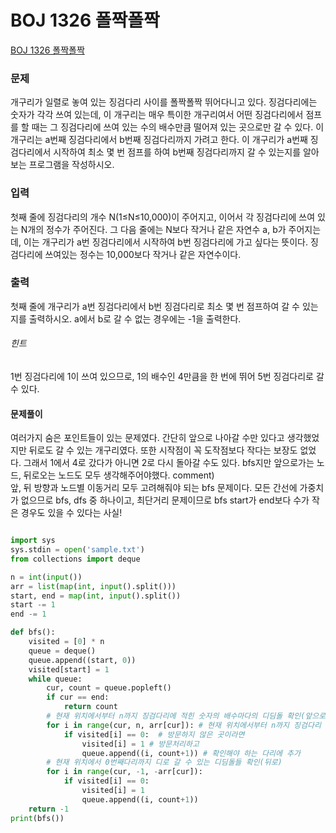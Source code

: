 # BOJ 1326 폴짝폴짝

[ BOJ 1326 폴짝폴짝](https://www.acmicpc.net/problem/1326)

### 문제

개구리가 일렬로 놓여 있는 징검다리 사이를 폴짝폴짝 뛰어다니고 있다. 징검다리에는 숫자가 각각 쓰여 있는데, 이 개구리는 매우 특이한 개구리여서 어떤 징검다리에서 점프를 할 때는 그 징검다리에 쓰여 있는 수의 배수만큼 떨어져 있는 곳으로만 갈 수 있다.
이 개구리는 a번째 징검다리에서 b번째 징검다리까지 가려고 한다. 이 개구리가 a번째 징검다리에서 시작하여 최소 몇 번 점프를 하여 b번째 징검다리까지 갈 수 있는지를 알아보는 프로그램을 작성하시오.

### 입력

첫째 줄에 징검다리의 개수 N(1≤N≤10,000)이 주어지고, 이어서 각 징검다리에 쓰여 있는 N개의 정수가 주어진다. 그 다음 줄에는 N보다 작거나 같은 자연수 a, b가 주어지는 데, 이는 개구리가 a번 징검다리에서 시작하여 b번 징검다리에 가고 싶다는 뜻이다. 징검다리에 쓰여있는 정수는 10,000보다 작거나 같은 자연수이다.

### 출력

첫째 줄에 개구리가 a번 징검다리에서 b번 징검다리로 최소 몇 번 점프하여 갈 수 있는 지를 출력하시오. a에서 b로 갈 수 없는 경우에는 -1을 출력한다.

###### 힌트

1번 징검다리에 1이 쓰여 있으므로, 1의 배수인 4만큼을 한 번에 뛰어 5번 징검다리로 갈 수 있다.

#### 문제풀이

여러가지 숨은 포인트들이 있는 문제였다. 간단히 앞으로 나아갈 수만 있다고 생각했었지만 뒤로도 갈 수 있는 개구리였다.
또한 시작점이 꼭 도작점보다 작다는 보장도 없었다. 그래서 1에서 4로 갔다가 아니면 2로 다시 돌아갈 수도 있다. bfs지만 앞으로가는 노드, 뒤로오는 노드도 모두 생각해주어야했다.
comment)  
앞, 뒤 방향과 노드별 이동거리 모두 고려해줘야 되는 bfs 문제이다.
모든 간선에 가중치가 없으므로 bfs, dfs 중 하나이고, 최단거리 문제이므로 bfs
start가 end보다 수가 작은 경우도 있을 수 있다는 사실!

```python

import sys
sys.stdin = open('sample.txt')
from collections import deque

n = int(input())
arr = list(map(int, input().split()))
start, end = map(int, input().split())
start -= 1
end -= 1

def bfs():
    visited = [0] * n
    queue = deque()
    queue.append((start, 0))
    visited[start] = 1
    while queue:
        cur, count = queue.popleft()
        if cur == end:
            return count
        # 현재 위치에서부터 n까지 징검다리에 적힌 숫자의 배수마다의 디딤돌 확인(앞으로)
        for i in range(cur, n, arr[cur]): # 현재 위치에서부터 n까지 징검다리 숫자만큼 확인
            if visited[i] == 0:  # 방문하지 않은 곳이라면
                visited[i] = 1 # 방문처리하고
                queue.append((i, count+1)) # 확인해야 하는 다리에 추가
        # 현재 위치에서 0번째다리까지 디로 갈 수 있는 디딤돌들 확인(뒤로)
        for i in range(cur, -1, -arr[cur]):
            if visited[i] == 0:
                visited[i] = 1
                queue.append((i, count+1))
    return -1
print(bfs())
```
